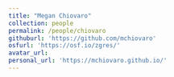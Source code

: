 ```yaml
---
title: "Megan Chiovaro"
collection: people
permalink: /people/chiovaro
githuburl: 'https://github.com/mchiovaro'
osfurl: 'https://osf.io/zgres/'
avatar_url:
personal_url: 'https://mchiovaro.github.io/'
---
```


<!---<b>Megan Chiovaro</b> is a fourth year Ph.D. student in the Perception, Action, Cognition - Ecological Psychology Division of the Psychological Sciences Department at UConn. She is affiliated with the Center for the Ecological Study of Perception and Action, the Connecticut Institute for the Brain and Cognitive Sciences, and the Science of Learning and Art of Communication NSF NRT Program. Megan's research interests include collective action, social dynamics, and cross-species similarities during social coordination. Her work rests on complex-dynamical systems theories, utilizing time series and nonlinear methods to capture the wildness and variability that is deep-rooted in social events. The underlying questions driving her studies are 'How can we improve the outcomes of leaderless human groups?' and 'Will leaderless human groups adapt the same successful coordination patterns as social insect colonies if places in a similar context with similar constraints?' Megan's work aims to identify cross-species similarities and create a universal understanding of leaderless group action."--->